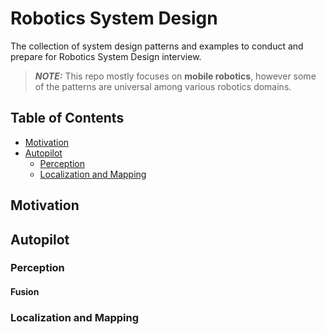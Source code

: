 # Robotics System Design
The collection of system design patterns and examples to conduct and prepare for Robotics System Design interview.

> **_NOTE:_**  This repo mostly focuses on **mobile robotics**, however some of the patterns are universal among various robotics domains.

## Table of Contents

* [Motivation](#motivation)
* [Autopilot](#autopilot)
    * [Perception](#perception)
    * [Localization and Mapping](#localization-and-mapping)

## Motivation

## Autopilot

### Perception

#### Fusion

### Localization and Mapping
